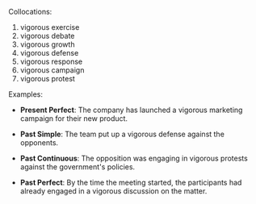 Collocations:

1. vigorous exercise
2. vigorous debate
3. vigorous growth
4. vigorous defense
5. vigorous response
6. vigorous campaign
7. vigorous protest

Examples:

- **Present Perfect**: The company has launched a vigorous marketing campaign for their new product.

- **Past Simple**: The team put up a vigorous defense against the opponents.

- **Past Continuous**: The opposition was engaging in vigorous protests against the government's policies.

- **Past Perfect**: By the time the meeting started, the participants had already engaged in a vigorous discussion on the matter.